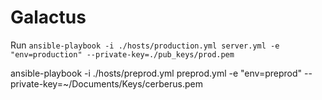 # Galactus

Run `ansible-playbook -i ./hosts/production.yml server.yml -e "env=production" --private-key=./pub_keys/prod.pem`

ansible-playbook -i ./hosts/preprod.yml  preprod.yml   -e "env=preprod" --private-key=~/Documents/Keys/cerberus.pem